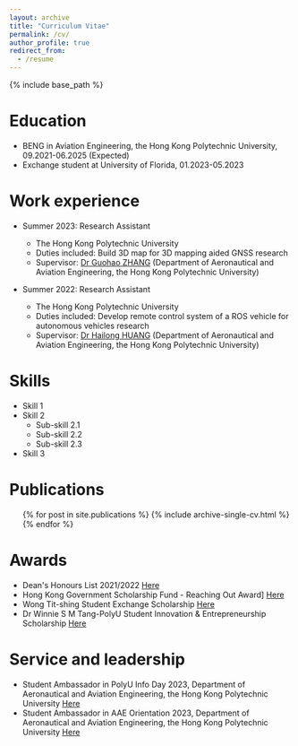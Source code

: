 ```yaml
---
layout: archive
title: "Curriculum Vitae"
permalink: /cv/
author_profile: true
redirect_from:
  - /resume
---
```


{% include base_path %}


Education
======
* BENG in Aviation Engineering, the Hong Kong Polytechnic University, 09.2021-06.2025 (Expected)
* Exchange student at University of Florida, 01.2023-05.2023


Work experience
======
* Summer 2023: Research Assistant
  * The Hong Kong Polytechnic University
  * Duties included: Build 3D map for 3D mapping aided GNSS research
  * Supervisor: [Dr Guohao ZHANG](https://www.polyu.edu.hk/aae/people/academic-staff/dr-zhang-guohao/) (Department of Aeronautical and Aviation Engineering, the Hong Kong Polytechnic University)
    
* Summer 2022: Research Assistant
  * The Hong Kong Polytechnic University
  * Duties included: Develop remote control system of a ROS vehicle for autonomous vehicles research
  * Supervisor: [Dr Hailong HUANG](https://www.polyu.edu.hk/en/aae/people/academic-staff/dr-huang-hailong/) (Department of Aeronautical and Aviation Engineering, the Hong Kong Polytechnic University)
  
Skills
======
* Skill 1
* Skill 2
  * Sub-skill 2.1
  * Sub-skill 2.2
  * Sub-skill 2.3
* Skill 3

Publications
======
  <ul>{% for post in site.publications %}
    {% include archive-single-cv.html %}
  {% endfor %}</ul>
  
Awards
======
* Dean's Honours List 2021/2022 [Here](https://drive.google.com/file/d/1GnigrRSm68uTRGIea0Fm_VMem_i_6be5/view?usp=sharing)
* Hong Kong Government Scholarship Fund - Reaching Out Award] [Here](https://drive.google.com/file/d/183zn8Ykk0tL1ZBnPN3Z8eV2tDLzcUWAf/view?usp=sharing)
* Wong Tit-shing Student Exchange Scholarship [Here](https://drive.google.com/file/d/1J3-ws4V3QFx1L_a2lKVp29xjHGZHl9wi/view?usp=drive_link)
* Dr Winnie S M Tang-PolyU Student Innovation & Entrepreneurship Scholarship [Here](https://drive.google.com/file/d/128tlRWWSDR8yIdBIyaftURTFS5YyUu1N/view?usp=drive_link)
  
Service and leadership
======
* Student Ambassador in PolyU Info Day 2023, Department of Aeronautical and Aviation Engineering, the Hong Kong Polytechnic University [Here](https://drive.google.com/file/d/1TyCihx5IdrGVEZSPyVG8TtxeGvIR0Cy4/view?usp=drive_link)
* Student Ambassador in AAE Orientation 2023, Department of Aeronautical and Aviation Engineering, the Hong Kong Polytechnic University [Here](https://drive.google.com/file/d/18B5VvJyD4x9-bzodQkxemaO0UALXozSX/view?usp=drive_link)

